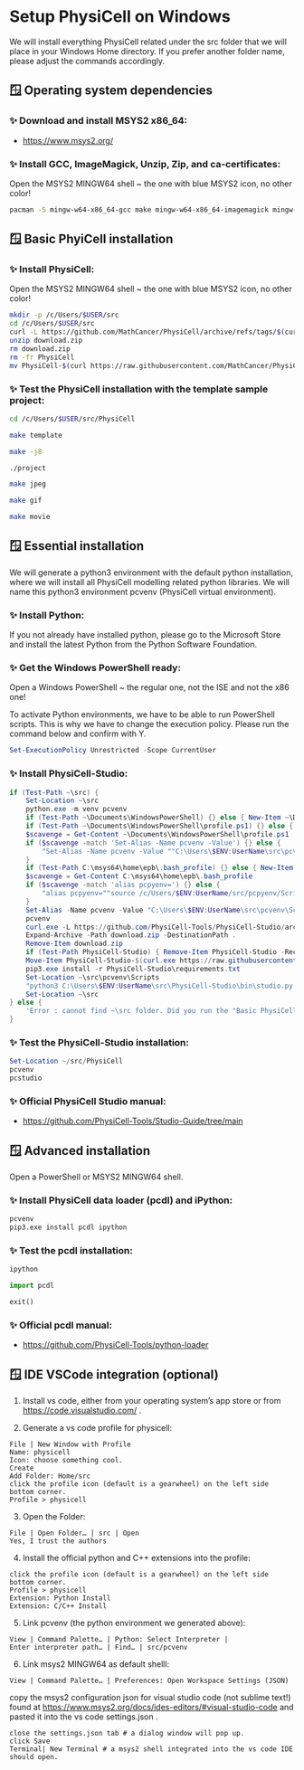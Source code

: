 # Setup PhysiCell on Windows

We will install everything PhysiCell related under the src folder that we will place in your Windows Home directory.
If you prefer another folder name, please adjust the commands accordingly.

## &#x1FA9F; Operating system dependencies

### &#x2728; Download and install MSYS2 x86_64:

+ https://www.msys2.org/

### &#x2728; Install GCC, ImageMagick, Unzip, Zip, and ca-certificates:

Open the MSYS2 MINGW64 shell ~ the one with blue MSYS2 icon, no other color!

```bash
pacman -S mingw-w64-x86_64-gcc make mingw-w64-x86_64-imagemagick mingw-w64-x86_64-ffmpeg unzip zip mingw-w64-x86_64-ca-certificates
```


## &#x1FA9F; Basic PhyiCell installation

### &#x2728; Install PhysiCell:

Open the MSYS2 MINGW64 shell ~ the one with blue MSYS2 icon, no other color!

```bash
mkdir -p /c/Users/$USER/src
cd /c/Users/$USER/src
curl -L https://github.com/MathCancer/PhysiCell/archive/refs/tags/$(curl https://raw.githubusercontent.com/MathCancer/PhysiCell/master/VERSION.txt).zip > download.zip
unzip download.zip
rm download.zip
rm -fr PhysiCell
mv PhysiCell-$(curl https://raw.githubusercontent.com/MathCancer/PhysiCell/master/VERSION.txt) PhysiCell
```

### &#x2728; Test the PhysiCell installation with the template sample project:

```bash
cd /c/Users/$USER/src/PhysiCell
```
```bash
make template
```
```bash
make -j8
```
```bash
./project
```
```bash
make jpeg
```
```bash
make gif
```
```bash
make movie
```


## &#x1FA9F; Essential installation

We will generate a python3 environment with the default python installation, where we will install all PhysiCell modelling related python libraries.
We will name this python3 environment pcvenv (PhysiCell virtual environment).

### &#x2728; Install Python:

If you not already have installed python, please go to the Microsoft Store and install the latest Python from the Python Software Foundation.


### &#x2728; Get the Windows PowerShell ready:

Open a Windows PowerShell ~ the regular one, not the ISE and not the x86 one!

To activate Python environments, we have to be able to run PowerShell scripts.
This is why we have to change the execution policy. 
Please run the command below and confirm with Y.

```powershell
Set-ExecutionPolicy Unrestricted -Scope CurrentUser
```

### &#x2728; Install PhysiCell-Studio:

```powershell
if (Test-Path ~\src) {
    Set-Location ~\src
    python.exe -m venv pcvenv
    if (Test-Path ~\Documents\WindowsPowerShell) {} else { New-Item ~\Documents\WindowsPowerShell -Type Directory }
    if (Test-Path ~\Documents\WindowsPowerShell\profile.ps1) {} else { New-Item ~\Documents\WindowsPowerShell\profile.ps1 -Type File }
    $scavenge = Get-Content ~\Documents\WindowsPowerShell\profile.ps1
    if ($scavenge -match 'Set-Alias -Name pcvenv -Value') {} else {
        "Set-Alias -Name pcvenv -Value ""C:\Users\$ENV:UserName\src\pcvenv\Scripts\Activate.ps1""" >> ~\Documents\WindowsPowerShell\profile.ps1
    }
    if (Test-Path C:\msys64\home\epb\.bash_profile) {} else { New-Item ~\.bash_profile }
    $scavenge = Get-Content C:\msys64\home\epb\.bash_profile
    if ($scavenge -match 'alias pcpyenv=') {} else {
        "alias pcpyenv=""source /c/Users/$ENV:UserName/src/pcpyenv/Scripts/activate""" >> ~\.bash_profile
    }
    Set-Alias -Name pcvenv -Value "C:\Users\$ENV:UserName\src\pcvenv\Scripts\Activate.ps1"
    pcvenv
    curl.exe -L https://github.com/PhysiCell-Tools/PhysiCell-Studio/archive/refs/tags/v$(curl.exe https://raw.githubusercontent.com/PhysiCell-Tools/PhysiCell-Studio/refs/heads/main/VERSION.txt).zip --output download.zip
    Expand-Archive -Path download.zip -DestinationPath .
    Remove-Item download.zip
    if (Test-Path PhysiCell-Studio) { Remove-Item PhysiCell-Studio -Recurse }
    Move-Item PhysiCell-Studio-$(curl.exe https://raw.githubusercontent.com/PhysiCell-Tools/PhysiCell-Studio/refs/heads/main/VERSION.txt) PhysiCell-Studio
    pip3.exe install -r PhysiCell-Studio\requirements.txt
    Set-Location ~\src\pcvenv\Scripts
    "python3 C:\Users\$ENV:UserName\src\PhysiCell-Studio\bin\studio.py $*" > pcstudio.exe
    Set-Location ~\src
} else {
    'Error : cannot find ~\src folder. Did you run the "Basic PhysiCell installation"?'
}
```

### &#x2728; Test the PhysiCell-Studio installation:

```powershell
Set-Location ~/src/PhysiCell
pcvenv
pcstudio
```

### &#x2728; Official PhysiCell Studio manual:

+ https://github.com/PhysiCell-Tools/Studio-Guide/tree/main



## &#x1FA9F; Advanced installation

Open a PowerShell or MSYS2 MINGW64 shell.

### &#x2728; Install PhysiCell data loader (pcdl) and iPython:

```bash
pcvenv
pip3.exe install pcdl ipython
```
### &#x2728; Test the pcdl installation:

```bash
ipython
```
```python
import pcdl
```
```python
exit()
```

### &#x2728; Official pcdl manual:

+ https://github.com/PhysiCell-Tools/python-loader



## &#x1FA9F; IDE VSCode integration (optional)

1. Install vs code, either from your operating system’s app store or from https://code.visualstudio.com/ .

2. Generate a vs code profile for physicell:

```
File | New Window with Profile
Name: physicell
Icon: choose something cool.
Create
Add Folder: Home/src
click the profile icon (default is a gearwheel) on the left side bottom corner.
Profile > physicell
```

3. Open the Folder:

```
File | Open Folder… | src | Open
Yes, I trust the authors
```

4. Install the official python and C++ extensions into the profile:

```
click the profile icon (default is a gearwheel) on the left side bottom corner.
Profile > physicell
Extension: Python Install
Extension: C/C++ Install
```

5. Link pcvenv (the python environment we generated above):

```
View | Command Palette… | Python: Select Interpreter |
Enter interpreter path… | Find… | src/pcvenv
```

6. Link msys2 MINGW64 as default shelll:

```
View | Command Palette… | Preferences: Open Workspace Settings (JSON)
```

copy the msys2 configuration json for visual studio code (not sublime text!) found at  https://www.msys2.org/docs/ides-editors/#visual-studio-code and pasted it into the vs code settings.json .

```
close the settings.json tab # a dialog window will pop up.
click Save
Terminal| New Terminal # a msys2 shell integrated into the vs code IDE should open.
```
